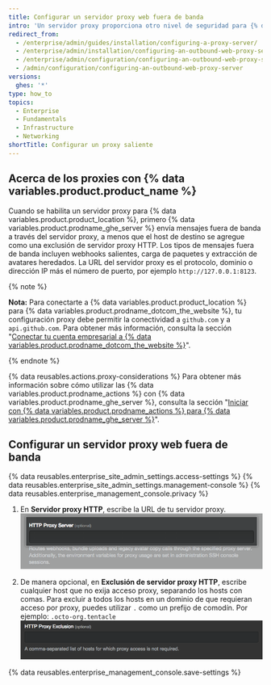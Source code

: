 ```yaml
---
title: Configurar un servidor proxy web fuera de banda
intro: 'Un servidor proxy proporciona otro nivel de seguridad para {% data variables.product.product_location %}.'
redirect_from:
  - /enterprise/admin/guides/installation/configuring-a-proxy-server/
  - /enterprise/admin/installation/configuring-an-outbound-web-proxy-server
  - /enterprise/admin/configuration/configuring-an-outbound-web-proxy-server
  - /admin/configuration/configuring-an-outbound-web-proxy-server
versions:
  ghes: '*'
type: how_to
topics:
  - Enterprise
  - Fundamentals
  - Infrastructure
  - Networking
shortTitle: Configurar un proxy saliente
---
```


## Acerca de los proxies con {% data variables.product.product_name %}

Cuando se habilita un servidor proxy para {% data variables.product.product_location %}, primero {% data variables.product.prodname_ghe_server %} envía mensajes fuera de banda a través del servidor proxy, a menos que el host de destino se agregue como una exclusión de servidor proxy HTTP. Los tipos de mensajes fuera de banda incluyen webhooks salientes, carga de paquetes y extracción de avatares heredados. La URL del servidor proxy es el protocolo, dominio o dirección IP más el número de puerto, por ejemplo `http://127.0.0.1:8123`.

{% note %}

**Nota:**  Para conectarte a {% data variables.product.product_location %} para {% data variables.product.prodname_dotcom_the_website %}, tu configuración proxy debe permitir la conectividad a `github.com` y a `api.github.com`. Para obtener más información, consulta la sección "[Conectar tu cuenta empresarial a {% data variables.product.prodname_dotcom_the_website %}](/admin/configuration/managing-connections-between-your-enterprise-accounts/connecting-your-enterprise-account-to-github-enterprise-cloud)".

{% endnote %}

{% data reusables.actions.proxy-considerations %} Para obtener más información sobre cómo utilizar las {% data variables.product.prodname_actions %} con {% data variables.product.prodname_ghe_server %}, consulta la sección "[Iniciar con {% data variables.product.prodname_actions %} para {% data variables.product.prodname_ghe_server %}](/admin/github-actions/enabling-github-actions-for-github-enterprise-server/getting-started-with-github-actions-for-github-enterprise-server)".

## Configurar un servidor proxy web fuera de banda

{% data reusables.enterprise_site_admin_settings.access-settings %}
{% data reusables.enterprise_site_admin_settings.management-console %}
{% data reusables.enterprise_management_console.privacy %}
1. En **Servidor proxy HTTP**, escribe la URL de tu servidor proxy. ![Campo para escribir la URL del servidor proxy HTTP](/assets/images/enterprise/management-console/http-proxy-field.png)

5. De manera opcional, en **Exclusión de servidor proxy HTTP**, escribe cualquier host que no exija acceso proxy, separando los hosts con comas. Para excluir a todos los hosts en un dominio de que requieran acceso por proxy, puedes utilizar `.` como un prefijo de comodín.  Por ejemplo: `.octo-org.tentacle` ![Campo para escribir cualquier Exclusión de Proxy HTTP](/assets/images/enterprise/management-console/http-proxy-exclusion-field.png)

{% data reusables.enterprise_management_console.save-settings %}
